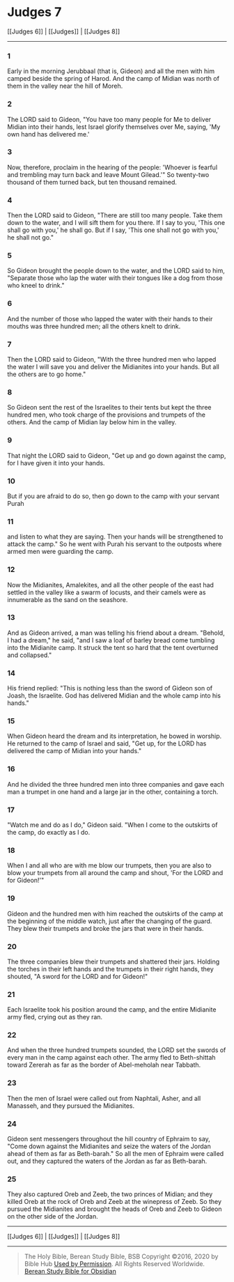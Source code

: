 # Judges 7

[[Judges 6]] | [[Judges]] | [[Judges 8]]

---

### 1
Early in the morning Jerubbaal (that is, Gideon) and all the men with him camped beside the spring of Harod. And the camp of Midian was north of them in the valley near the hill of Moreh.

### 2
The LORD said to Gideon, "You have too many people for Me to deliver Midian into their hands, lest Israel glorify themselves over Me, saying, 'My own hand has delivered me.'

### 3
Now, therefore, proclaim in the hearing of the people: 'Whoever is fearful and trembling may turn back and leave Mount Gilead.'" So twenty-two thousand of them turned back, but ten thousand remained.

### 4
Then the LORD said to Gideon, "There are still too many people. Take them down to the water, and I will sift them for you there. If I say to you, 'This one shall go with you,' he shall go. But if I say, 'This one shall not go with you,' he shall not go."

### 5
So Gideon brought the people down to the water, and the LORD said to him, "Separate those who lap the water with their tongues like a dog from those who kneel to drink."

### 6
And the number of those who lapped the water with their hands to their mouths was three hundred men; all the others knelt to drink.

### 7
Then the LORD said to Gideon, "With the three hundred men who lapped the water I will save you and deliver the Midianites into your hands. But all the others are to go home."

### 8
So Gideon sent the rest of the Israelites to their tents but kept the three hundred men, who took charge of the provisions and trumpets of the others. And the camp of Midian lay below him in the valley.

### 9
That night the LORD said to Gideon, "Get up and go down against the camp, for I have given it into your hands.

### 10
But if you are afraid to do so, then go down to the camp with your servant Purah

### 11
and listen to what they are saying. Then your hands will be strengthened to attack the camp." So he went with Purah his servant to the outposts where armed men were guarding the camp.

### 12
Now the Midianites, Amalekites, and all the other people of the east had settled in the valley like a swarm of locusts, and their camels were as innumerable as the sand on the seashore.

### 13
And as Gideon arrived, a man was telling his friend about a dream. "Behold, I had a dream," he said, "and I saw a loaf of barley bread come tumbling into the Midianite camp. It struck the tent so hard that the tent overturned and collapsed."

### 14
His friend replied: "This is nothing less than the sword of Gideon son of Joash, the Israelite. God has delivered Midian and the whole camp into his hands."

### 15
When Gideon heard the dream and its interpretation, he bowed in worship. He returned to the camp of Israel and said, "Get up, for the LORD has delivered the camp of Midian into your hands."

### 16
And he divided the three hundred men into three companies and gave each man a trumpet in one hand and a large jar in the other, containing a torch.

### 17
"Watch me and do as I do," Gideon said. "When I come to the outskirts of the camp, do exactly as I do.

### 18
When I and all who are with me blow our trumpets, then you are also to blow your trumpets from all around the camp and shout, 'For the LORD and for Gideon!'"

### 19
Gideon and the hundred men with him reached the outskirts of the camp at the beginning of the middle watch, just after the changing of the guard. They blew their trumpets and broke the jars that were in their hands.

### 20
The three companies blew their trumpets and shattered their jars. Holding the torches in their left hands and the trumpets in their right hands, they shouted, "A sword for the LORD and for Gideon!"

### 21
Each Israelite took his position around the camp, and the entire Midianite army fled, crying out as they ran.

### 22
And when the three hundred trumpets sounded, the LORD set the swords of every man in the camp against each other. The army fled to Beth-shittah toward Zererah as far as the border of Abel-meholah near Tabbath.

### 23
Then the men of Israel were called out from Naphtali, Asher, and all Manasseh, and they pursued the Midianites.

### 24
Gideon sent messengers throughout the hill country of Ephraim to say, "Come down against the Midianites and seize the waters of the Jordan ahead of them as far as Beth-barah." So all the men of Ephraim were called out, and they captured the waters of the Jordan as far as Beth-barah.

### 25
They also captured Oreb and Zeeb, the two princes of Midian; and they killed Oreb at the rock of Oreb and Zeeb at the winepress of Zeeb. So they pursued the Midianites and brought the heads of Oreb and Zeeb to Gideon on the other side of the Jordan.

---

[[Judges 6]] | [[Judges]] | [[Judges 8]]

---

> The Holy Bible, Berean Study Bible, BSB
> Copyright &copy;2016, 2020 by Bible Hub
> [Used by Permission](https://berean.bible/terms.htm). All Rights Reserved Worldwide.
> [Berean Study Bible for Obsidian](https://github.com/gapmiss/berean-study-bible-for-obsidian)

